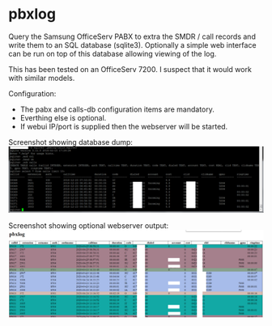 # pbxlog
Query the Samsung OfficeServ PABX to extra the SMDR / call records and write them to an SQL database (sqlite3). Optionally a simple web interface can be run on top of this database allowing viewing of the log.

This has been tested on an OfficeServ 7200. I suspect that it would work with similar models.

Configuration:
* The pabx and calls-db configuration items are mandatory. 
* Everthing else is optional. 
* If webui IP/port is supplied then the webserver will be started.

Screenshot showing database dump:
![PABX database records](screenshot-db.png)

Screenshot showing optional webserver output:
![PABX log records](screenshot-web.png)
